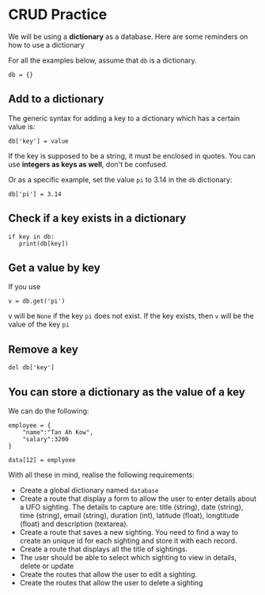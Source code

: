 # CRUD Practice

We will be using a **dictionary** as a database. Here are some reminders on how to use a dictionary

For all the examples below, assume that `db` is a dictionary.

```
db = {}
```

## Add to a dictionary

The generic syntax for adding a key to a dictionary which has a certain value is:
```
db['key'] = value
```

If the key is supposed to be a string, it must be enclosed in quotes. You can use **integers as keys as well**, don't be confused.

Or as a specific example, set the value `pi` to 3.14 in the `db` dictionary:

```
db['pi'] = 3.14
```

## Check if a key exists in a dictionary

```
if key in db: 
   print(db[key])
```

## Get a value by key
If you use 

```
v = db.get('pi')
```

v will be `None` if the key `pi` does not exist. If the key exists, then `v` will be the value of the key `pi`

## Remove a key
```
del db['key']
```

## You can store a dictionary as the value of a key
We can do the following:

```
employee = {
    "name":"Tan Ah Kow",
    "salary":3200
}

data[12] = emplyoee
```

With all these in mind, realise the following requirements:

* Create a global dictionary named `database`
* Create a route that display a form to allow the user to enter details about a UFO sighting. The details to capture are: title (string), date (string), time (string), email (string),
duration (int), latitude (float), longtitude (float) and description (textarea).
* Create a route that saves a new sighting. You need to find a way to create an unique id for each sighting and store it with each record.
* Create a route that displays all the title of sightings.
* The user should be able to select which sighting to view in details, delete or update
* Create the routes that allow the user to edit a sighting.
* Create the routes that allow the user to delete a sighting